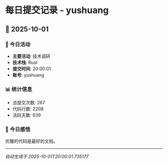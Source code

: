 # 每日提交记录 - yushuang

## 📅 2025-10-01

### 🎯 今日活动
- **主要活动**: 技术调研
- **技术栈**: Rust
- **提交时间**: 20:00:01
- **账号**: yushuang

### 📊 统计信息
- 总提交次数: 267
- 代码行数: 2208
- 活跃天数: 639

### 💭 今日感悟
优雅的代码是最好的文档。

---
*自动生成于 2025-10-01T20:00:01.735177*
